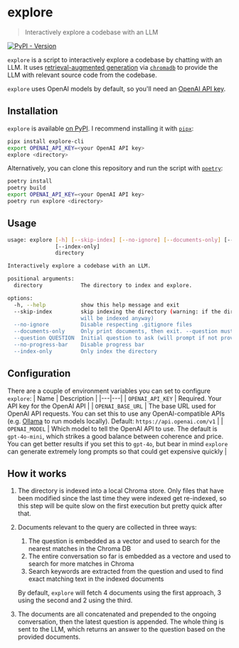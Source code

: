 # explore
> Interactively explore a codebase with an LLM

[![PyPI - Version](https://img.shields.io/pypi/v/explore-cli?pypiBaseUrl=https%3A%2F%2Fpypi.org)](https://pypi.org/project/explore-cli/)

`explore` is a script to interactively explore a codebase by chatting with an LLM. It uses [retrieval-augmented generation](https://research.ibm.com/blog/retrieval-augmented-generation-RAG) via [`chromadb`](https://docs.trychroma.com/) to provide the LLM with relevant source code from the codebase.

`explore` uses OpenAI models by default, so you'll need an [OpenAI API key](https://openai.com/index/openai-api/).

## Installation
`explore` is available [on PyPI](https://pypi.org/project/explore-cli/). I recommend installing it with [`pipx`](https://github.com/pypa/pipx):

``` sh
pipx install explore-cli
export OPENAI_API_KEY=<your OpenAI API key>
explore <directory>
```

Alternatively, you can clone this repository and run the script with [`poetry`](https://python-poetry.org/):

``` sh
poetry install
poetry build
export OPENAI_API_KEY=<your OpenAI API key>
poetry run explore <directory>
```

## Usage

``` sh
usage: explore [-h] [--skip-index] [--no-ignore] [--documents-only] [--question QUESTION] [--no-progress-bar]
               [--index-only]
               directory

Interactively explore a codebase with an LLM.

positional arguments:
  directory            The directory to index and explore.

options:
  -h, --help           show this help message and exit
  --skip-index         skip indexing the directory (warning: if the directory hasn't been indexed at least once, it
                       will be indexed anyway)
  --no-ignore          Disable respecting .gitignore files
  --documents-only     Only print documents, then exit. --question must be provided
  --question QUESTION  Initial question to ask (will prompt if not provided)
  --no-progress-bar    Disable progress bar
  --index-only         Only index the directory
```

## Configuration
There are a couple of environment variables you can set to configure `explore`:
| Name  | Description  |
|---|---|
| `OPENAI_API_KEY` | Required. Your API key for the OpenAI API |
| `OPENAI_BASE_URL`  | The base URL used for OpenAI API requests. You can set this to use any OpenAI-compatible APIs (e.g. [Ollama](https://ollama.com/blog/openai-compatibility) to run models locally). Default: `https://api.openai.com/v1` |
| `OPENAI_MODEL`  |  Which model to tell the OpenAI API to use. The default is `gpt-4o-mini`, which strikes a good balance between coherence and price. You can get better results if you set this to `gpt-4o`, but bear in mind `explore` can generate extremely long prompts so that could get expensive quickly |


## How it works
1. The directory is indexed into a local Chroma store. Only files that have been modified since the last time they were indexed get re-indexed, so this step will be quite slow on the first execution but pretty quick after that.
2. Documents relevant to the query are collected in three ways:
   1. The question is embedded as a vector and used to search for the nearest matches in the Chroma DB
   2. The entire conversation so far is embedded as a vectore and used to search for more matches in Chroma
   3. Search keywords are extracted from the question and used to find exact matching text in the indexed documents
   
   By default, `explore` will fetch 4 documents using the first approach, 3 using the second and 2 using the third.
3. The documents are all concatenated and prepended to the ongoing conversation, then the latest question is appended. The whole thing is sent to the LLM, which returns an answer to the question based on the provided documents.
